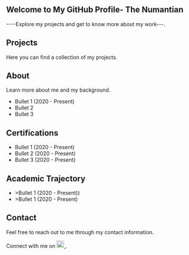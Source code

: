 <!DOCTYPE html>
<html lang="en">
    </header>
    <section class="showcase">
        <div class="container">
            <h1>Welcome to My GitHub Profile- The Numantian</h1>
            <p>----Explore my projects and get to know more about my work---.</p>
        </div>
    </section>
    <section class="content">
        <div class="container">
            <h2 id="--projects--">Projects</h2>
            <p>Here you can find a collection of my projects.</p>
            <h2 id="about">About</h2>
            <p>Learn more about me and my background.</p>
            <ul>
                <li>Bullet 1 (2020 - Present)</li>
                <li>Bullet 2</li>
                <li>Bullet 3</li>
            </ul>
            <h2 id="certifications">Certifications</h2>
            <ul>
                <li>Bullet 1 (2020 - Present)</li>
                <li>Bullet 2 (2020 - Present)</li>
                <li>Bullet 3 (2020 - Present)</li>
            </ul>
            <h2 id="academic">Academic Trajectory</h2>
            <ul>
                <li>>Bullet 1 (2020 - Present))</li>
                <li>>Bullet 1 (2020 - Present)</li>
            </ul>
            <h2 id="contact">Contact</h2>
            <p>Feel free to reach out to me through my contact information.</p>
            <p>Connect with me on 
                <a href="https://www.linkedin.com/in/marianosancheznavalpotro/" target="_blank">
                    <img src="https://image.flaticon.com/icons/png/512/174/174857.png" alt="LinkedIn" style="width:20px;height:20px;">
                </a>.
            </p>
        </div>
    </section>
</body>
</html>
